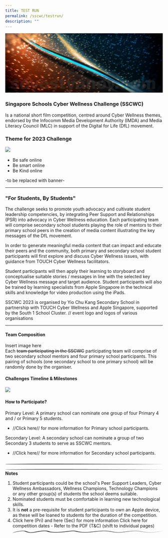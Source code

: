 ```yaml
---
title: TEST RUN
permalink: /sscwc/testrun/
description: ""
---
```

![](/images/Sscwc/pixel%20test.jpg) 

### **Singapore Schools Cyber Wellness Challenge (SSCWC)** 
Is a national short film competition,
centred around Cyber Wellness themes, endorsed by the Infocomm Media Development Authority
(IMDA) and Media Literacy Council (MLC) in support of the Digital for Life (DfL) movement. 

### **Theme for 2023 Challenge**
**![](https://lh3.googleusercontent.com/4HZcfoaKLunAoLkkd2gVPuc6CP8Lnr947wPniGk_-aZlG5SpxrpXx7xLV5V6BRsn7XmHnZiWJsWScoOm4LVAqVXAG5-zZutJj4U-XlPbEuKoU4nAvWnfgKvjs3C3qbl924VmUSM7YwRLUcGo6zCBZ1U)**
- Be safe online
- Be smart online
- Be Kind online 

-to be replaced with banner-

--- 
### **"For Students, By Students"** 
The challenge seeks to promote youth advocacy and cultivate student leadership competencies, by integrating Peer Support and Relationships (PSR) into advocacy in Cyber Wellness education. Each participating team will comprise secondary school students playing the role of mentors to their primary school peers in the creation of media content illustrating the key messages of the DfL movement.

In order to generate meaningful media content that can impact and educate their peers and the
community, both primary and secondary school student participants will first explore and discuss Cyber Wellness issues, with guidance from TOUCH Cyber Wellness facilitators.

Student participants will then apply their learning to storyboard and conceptualise suitable stories /
messages in line with the selected key Cyber Wellness message and target audience. Student
participants will also be trained by learning specialists from Apple Singapore in the technical skills and knowledge for video production using the iPads.

SSCWC 2023 is organised by Yio Chu Kang Secondary School in partnership with TOUCH Cyber Wellness and Apple Singapore, supported by the South 1 School Cluster. // event logo and logos of various organisations

---

#### **Team Composition**
Insert image here <br> 
Each ~~team participating in the SSCWC~~ participating team will comprise of two secondary school mentors and four primary school participants. This pairing of schools (one secondary school to one primary school) will be randomly done by the organiser.

#### **Challenges Timeline &amp; Milestones**
**![](https://lh3.googleusercontent.com/rGnsZk1JbDIuEf8Y60VMw247nzsBzimNSZ4ydWuWucqARV6ScQoGinbJ3fKqaRCr1-jozs-d34pEtlgWU4cR0EKKGI39_Hd1krlHwf_AgXwMramV09HQih-6S_-sOr2NyAt--gclehBumSblah1ccOM)**

#### **How to Participate?**

Primary Level: A primary school can nominate one group of four Primary 4 and / or Primary 5 students. 
* //Click here// for more information for Primary school participants.

Secondary Level: A secondary school can nominate a group of two Secondary 3 students to serve as SSCWC mentors.

* //Click here// for more information for Secondary school participants.

![Line break](/images/line%20%20%20.png)
![Short line](/images/short%20line.png)
**Notes**
1. Student participants could be the school's Peer Support Leaders, Cyber Wellness Ambassadors, Wellness Champions, Technology Champions or any other group(s) of students the school deems suitable. 
2. Nominated students must be comfortable in learning new technological skills. 
3.  It is **not** a pre-requisite for student participants to own an Apple device, as these will be loaned to students for the duration of the competition. 
4. Click here (Pri) and here (Sec) for more information Click here for competition dates - Refer to the PDF (T&amp;C) (shift to individual pages)
![Line break 2](/images/wavy%20line.png)
